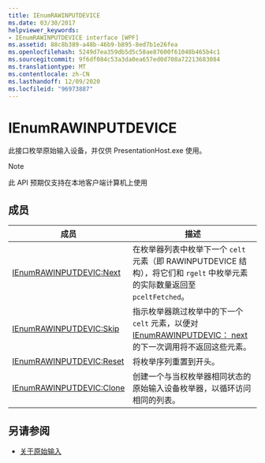 ```yaml
---
title: IEnumRAWINPUTDEVICE
ms.date: 03/30/2017
helpviewer_keywords:
- IEnumRAWINPUTDEVICE interface [WPF]
ms.assetid: 88c8b389-a48b-46b9-b895-8ed7b1e26fea
ms.openlocfilehash: 5249d7ea359db5d5c58ae87600f61048b465b4c1
ms.sourcegitcommit: 9f6df084c53a3da0ea657ed0d708a72213683084
ms.translationtype: MT
ms.contentlocale: zh-CN
ms.lasthandoff: 12/09/2020
ms.locfileid: "96973887"
---
```

# <a name="ienumrawinputdevice"></a>IEnumRAWINPUTDEVICE
此接口枚举原始输入设备，并仅供 PresentationHost.exe 使用。  
  
> [!NOTE]
> 此 API 预期仅支持在本地客户端计算机上使用  
  
## <a name="members"></a>成员  
  
|成员|描述|  
|------------|-----------------|  
|[IEnumRAWINPUTDEVIC:Next](ienumrawinputdevic-next.md)|在枚举器列表中枚举下一个 `celt` 元素（即 RAWINPUTDEVICE 结构），将它们和 `rgelt` 中枚举元素的实际数量返回至 `pceltFetched`。|  
|[IEnumRAWINPUTDEVIC:Skip](ienumrawinputdevic-skip.md)|指示枚举器跳过枚举中的下一个 `celt` 元素，以便对 [IEnumRAWINPUTDEVIC： next](ienumrawinputdevic-next.md) 的下一次调用将不返回这些元素。|  
|[IEnumRAWINPUTDEVIC:Reset](ienumrawinputdevic-reset.md)|将枚举序列重置到开头。|  
|[IEnumRAWINPUTDEVIC:Clone](ienumrawinputdevic-clone.md)|创建一个与当权枚举器相同状态的原始输入设备枚举器，以循环访问相同的列表。|  
  
## <a name="see-also"></a>另请参阅

- [关于原始输入](/windows/desktop/inputdev/about-raw-input)
